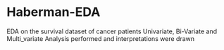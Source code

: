 # Haberman-EDA
EDA on the survival dataset of cancer patients
Univariate, Bi-Variate and Multi_variate Analysis performed and interpretations were drawn
